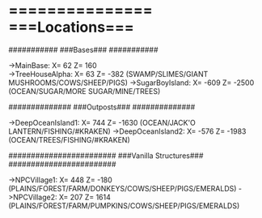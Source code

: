 ===============
===Locations===
===============

  ###########
  ###Bases###
  ###########
  
  ->MainBase: X= 62 Z= 160  
  ->TreeHouseAlpha: X= 63 Z= -382   (SWAMP/SLIMES/GIANT MUSHROOMS/COWS/SHEEP/PIGS)
  ->SugarBoyIsland: X= -609 Z= -2500 (OCEAN/SUGAR/MORE SUGAR/MINE/TREES)

  ##############
  ###Outposts###
  ##############

  ->DeepOceanIsland1: X= 744 Z= -1630   (OCEAN/JACK'O LANTERN/FISHING/#KRAKEN)
  ->DeepOceanIsland2: X= -576 Z= -1983    (OCEAN/TREES/FISHING/#KRAKEN)

  ########################
  ###Vanilla Structures###
  ########################
  
  ->NPCVillage1: X= 448 Z= -180   (PLAINS/FOREST/FARM/DONKEYS/COWS/SHEEP/PIGS/EMERALDS)
  ->NPCVillage2: X= 207 Z= 1614   (PLAINS/FOREST/FARM/PUMPKINS/COWS/SHEEP/PIGS/EMERALDS)
